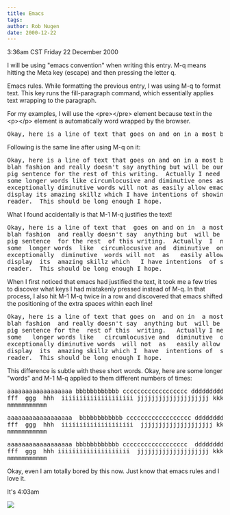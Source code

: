 ```yaml
---
title: Emacs
tags: 
author: Rob Nugen
date: 2000-12-22
---
```


<title>emacs rules</title>
<p class=date>3:36am CST Friday 22 December 2000</p>

<p>I will be using "emacs convention" when writing this entry.  M-q
means hitting the Meta key (escape) and then pressing the letter q.

<p>Emacs rules.  While formatting the previous entry, I was using M-q
to format text.  This key runs the fill-paragraph command, which
essentially applies text wrapping to the paragraph.</p>

<p>For my examples, I will use the &lt;pre>&lt;/pre> element because
text in the &lt;p>&lt;/p> element is automatically word wrapped by the
browser.</p>

<pre>Okay, here is a line of text that goes on and on in a most blah blah blah fashion and really doesn't say anything but will be our guinea pig sentence for the rest of this writing.  Actually I need to get some longer words like circumlocusive and diminutive ones as the exceptionally diminutive words will not as easily allow emacs to display its amazing skillz which I have intentions of showing the reader.  This should be long enough I hope.
</pre>

<p>Following is the same line after using M-q on it:

<pre>
Okay, here is a line of text that goes on and on in a most blah blah
blah fashion and really doesn't say anything but will be our guinea
pig sentence for the rest of this writing.  Actually I need to get
some longer words like circumlocusive and diminutive ones as the
exceptionally diminutive words will not as easily allow emacs to
display its amazing skillz which I have intentions of showing the
reader.  This should be long enough I hope.</pre>

<p>What I found accidentally is that M-1 M-q justifies the text!

<pre>
Okay, here is a line of text that  goes on and on in  a most blah blah
blah fashion  and really doesn't say  anything but  will be our guinea
pig sentence  for the rest  of this writing.  Actually  I  need to get
some  longer words  like  circumlocusive and  diminutive  ones as  the
exceptionally  diminutive  words will not  as   easily allow  emacs to
display  its  amazing skillz which   I have intentions  of showing the
reader.  This should be long enough I hope.</pre>

<p>When I first noticed that emacs had justified the text, it took me
a few tries to discover what keys I had mistakenly pressed instead of
M-q.  In that process, I also hit M-1 M-q twice in a row and
discovered that emacs shifted the positioning of the extra spaces
within each line!

<pre>
Okay, here is a line of text that goes on  and on in  a most blah blah
blah fashion  and really doesn't say  anything but  will be our guinea
pig sentence for the  rest of this  writing.   Actually I need to  get
some   longer words like   circumlocusive and  diminutive  ones as the
exceptionally diminutive words  will not  as   easily allow emacs   to
display  its  amazing skillz which I  have  intentions of  showing the
reader.  This should be long enough I hope.</pre>

<p>This difference is subtle with these short words.  Okay, here are
some longer "words" and M-1 M-q applied to them different numbers of
times:</p>

<pre>
aaaaaaaaaaaaaaaaaa bbbbbbbbbbbb cccccccccccccccccc dddddddddddddd  eee
fff  ggg  hhh  iiiiiiiiiiiiiiiiiiii jjjjjjjjjjjjjjjjjjjj kkkkkkkkk  ll
mmmmmmmmmmm</pre>

<pre>
aaaaaaaaaaaaaaaaaa  bbbbbbbbbbbb cccccccccccccccccc dddddddddddddd eee
fff  ggg  hhh  iiiiiiiiiiiiiiiiiiii  jjjjjjjjjjjjjjjjjjjj kkkkkkkkk ll
mmmmmmmmmmm</pre>

<pre>
aaaaaaaaaaaaaaaaaa bbbbbbbbbbbb cccccccccccccccccc  dddddddddddddd eee
fff  ggg  hhh iiiiiiiiiiiiiiiiiiii  jjjjjjjjjjjjjjjjjjjj kkkkkkkkk  ll
mmmmmmmmmmm</pre>

<p>Okay, even I am totally bored by this now.  Just know that emacs
rules and I love it.</p>

<p>It's 4:03am</p>

<p><img src='/images/rob/wL-ROB.gif'/></p>

